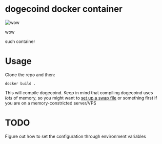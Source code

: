 # dogecoind docker container

![wow](http://i.imgur.com/OJV2PE0.jpg)

wow

such container

# Usage
Clone the repo and then:

```
docker build .
```

This will compile dogecoind.  Keep in mind that compiling dogecoind uses *lots* of memory, so you might want to [set up a swap file](https://wiki.archlinux.org/index.php/swap#Swap_file_creation) or something first if you are on a memory-constricted server/VPS

# TODO

Figure out how to set the configuration through environment variables
